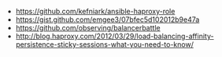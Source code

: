 - https://github.com/kefniark/ansible-haproxy-role
- https://gist.github.com/emgee3/07bfec5d102012b9e47a
- https://github.com/observing/balancerbattle
- http://blog.haproxy.com/2012/03/29/load-balancing-affinity-persistence-sticky-sessions-what-you-need-to-know/
